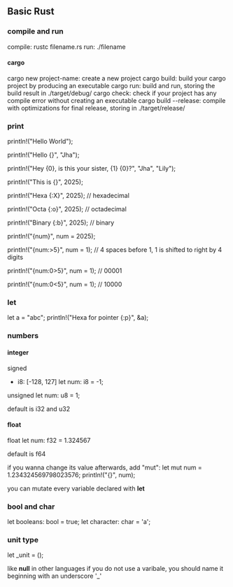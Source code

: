 ## Basic Rust

### compile and run

compile: rustc filename.rs
run: ./filename

#### cargo

cargo new project-name: create a new project
cargo build: build your cargo project by producing an executable
cargo run: build and run, storing the build result in ./target/debug/
cargo check: check if your project has any compile error without creating an executable
cargo build --release: compile with optimizations for final release, storing in ./target/release/

### print

println!("Hello World");

println!("Hello {}", "Jha");

println!("Hey {0}, is this your sister, {1} {0}?", "Jha", "Lily");

println!("This is {}", 2025);

println!("Hexa {:X}", 2025); // hexadecimal

println!("Octa {:o}", 2025); // octadecimal

println!("Binary {:b}", 2025); // binary

println!("{num}", num = 2025);

println!("{num:>5}", num = 1); // 4 spaces before 1, 1 is shifted to right by 4 digits

println!("{num:0>5}", num = 1); // 00001

println!("{num:0<5}", num = 1); // 10000

### let

let a = "abc";
println!("Hexa for pointer {:p}", &a);

### numbers

#### integer

signed
- i8: [-128, 127]
let num: i8 = -1;

unsigned
let num: u8 = 1;

default is i32 and u32

#### float

float
let num: f32 = 1.324567

default is f64

if you wanna change its value afterwards, add "mut":
let mut num = 1.234324569798023576;
println!("{}", num);

you can mutate every variable declared with **let**

### bool and char

let booleans: bool = true;
let character: char = 'a';

### unit type

let _unit = ();

like **null** in other languages
if you do not use a varibale, you should name it beginning with an underscore '_'
